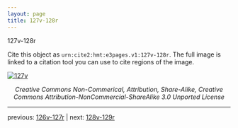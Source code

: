 ```yaml
---
layout: page
title: 127v-128r
---
```


127v-128r

Cite this object as `urn:cite2:hmt:e3pages.v1:127v-128r`. The full image is linked to a citation tool you can use to cite regions of the image.

[![127v](http://www.homermultitext.org/iipsrv?IIIF=/project/homer/pyramidal/deepzoom/hmt/e3bifolio/v1/E3_127v_128r.tif/full/800,/0/default.jpg)](http://www.homermultitext.org/ict2/?urn=urn:cite2:hmt:e3bifolio.v1:E3_127v_128r) 

<p style="text-align: center; font-style: italic;">Creative Commons Non-Commerical, Attribution, Share-Alike, Creative Commons Attribution-NonCommercial-ShareAlike 3.0 Unported License</p>

---

previous: [126v-127r](../126v-127r/) | next: [128v-129r](../128v-129r/)